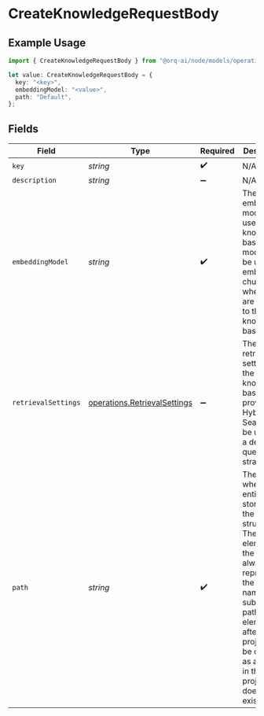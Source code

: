# CreateKnowledgeRequestBody

## Example Usage

```typescript
import { CreateKnowledgeRequestBody } from "@orq-ai/node/models/operations";

let value: CreateKnowledgeRequestBody = {
  key: "<key>",
  embeddingModel: "<value>",
  path: "Default",
};
```

## Fields

| Field                                                                                                                                                                                                                                           | Type                                                                                                                                                                                                                                            | Required                                                                                                                                                                                                                                        | Description                                                                                                                                                                                                                                     | Example                                                                                                                                                                                                                                         |
| ----------------------------------------------------------------------------------------------------------------------------------------------------------------------------------------------------------------------------------------------- | ----------------------------------------------------------------------------------------------------------------------------------------------------------------------------------------------------------------------------------------------- | ----------------------------------------------------------------------------------------------------------------------------------------------------------------------------------------------------------------------------------------------- | ----------------------------------------------------------------------------------------------------------------------------------------------------------------------------------------------------------------------------------------------- | ----------------------------------------------------------------------------------------------------------------------------------------------------------------------------------------------------------------------------------------------- |
| `key`                                                                                                                                                                                                                                           | *string*                                                                                                                                                                                                                                        | :heavy_check_mark:                                                                                                                                                                                                                              | N/A                                                                                                                                                                                                                                             |                                                                                                                                                                                                                                                 |
| `description`                                                                                                                                                                                                                                   | *string*                                                                                                                                                                                                                                        | :heavy_minus_sign:                                                                                                                                                                                                                              | N/A                                                                                                                                                                                                                                             |                                                                                                                                                                                                                                                 |
| `embeddingModel`                                                                                                                                                                                                                                | *string*                                                                                                                                                                                                                                        | :heavy_check_mark:                                                                                                                                                                                                                              | The embeddings model to use for the knowledge base. This model will be used to embed the chunks when they are added to the knowledge base.                                                                                                      |                                                                                                                                                                                                                                                 |
| `retrievalSettings`                                                                                                                                                                                                                             | [operations.RetrievalSettings](../../models/operations/retrievalsettings.md)                                                                                                                                                                    | :heavy_minus_sign:                                                                                                                                                                                                                              | The retrieval settings for the knowledge base. If not provider, Hybrid Search will be used as a default query strategy.                                                                                                                         |                                                                                                                                                                                                                                                 |
| `path`                                                                                                                                                                                                                                          | *string*                                                                                                                                                                                                                                        | :heavy_check_mark:                                                                                                                                                                                                                              | The path where the entity is stored in the project structure. The first element of the path always represents the project name. Any subsequent path element after the project will be created as a folder in the project if it does not exists. | Default                                                                                                                                                                                                                                         |